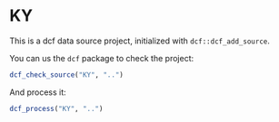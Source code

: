 # KY

This is a dcf data source project, initialized with `dcf::dcf_add_source`.

You can us the `dcf` package to check the project:

```R
dcf_check_source("KY", "..")
```

And process it:

```R
dcf_process("KY", "..")
```
